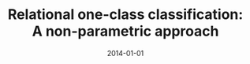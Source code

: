 ---
title: "Relational one-class classification: A non-parametric approach"
collection: publications
permalink: /publication/2014-01-01-Relational-one-class-classification-A-non-parametric-approach
date: 2014-01-01
venue: 'Proceedings of the AAAI Conference on Artificial Intelligence'
---